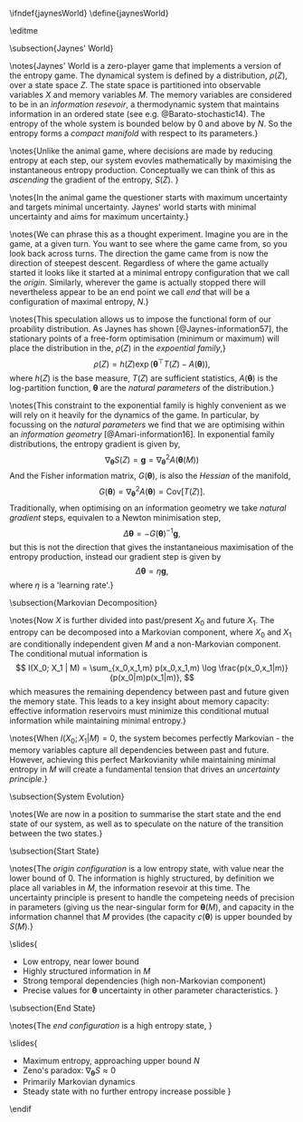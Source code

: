 \ifndef{jaynesWorld}
\define{jaynesWorld}

\editme

\subsection{Jaynes' World}

\notes{Jaynes' World is a zero-player game that implements a version of the entropy game. The dynamical system is defined by a distribution, $\rho(Z)$, over a state space $Z$. The state space is partitioned into observable variables $X$ and memory variables $M$. The memory variables are considered to be in an *information resevoir*, a thermodynamic system that maintains information in an ordered state (see e.g. @Barato-stochastic14). The entropy of the whole system is bounded below by 0 and above by $N$. So the entropy forms a *compact manifold* with respect to its parameters.}

\notes{Unlike the animal game, where decisions are made by reducing entropy at each step, our system evovles mathematically by maximising the instantaneous entropy production. Conceptually we can think of this as *ascending* the gradient of the entropy, $S(Z)$. }

\notes{In the animal game the questioner starts with maximum uncertainty and targets minimal uncertainty. Jaynes' world starts with minimal uncertainty and aims for maximum uncertainty.}

\notes{We can phrase this as a thought experiment. Imagine you are in the game, at a given turn. You want to see where the game came from, so you look back across turns. The direction the game came from is now the direction of steepest descent. Regardless of where the game actually started it looks like it started at a minimal entropy configuration that we call the *origin*. Similarly, wherever the game is actually stopped there will nevertheless appear to be an end point we call *end* that will be a configuration of maximal entropy, $N$.}

\notes{This speculation allows us to impose the functional form of our proability distribution. As Jaynes has shown [@Jaynes-information57], the stationary points of a free-form optimisation (minimum or maximum) will place the distribution in the, $\rho(Z)$ in the *expoential family*,}
$$
\rho(Z) = h(Z) \exp(\boldsymbol{\theta}^\top T(Z) - A(\boldsymbol{\theta})),
$$
where $h(Z)$ is the base measure, $T(Z)$ are sufficient statistics, $A(\boldsymbol{\theta})$ is the log-partition function, $\boldsymbol{\theta}$ are the *natural parameters* of the distribution.}

\notes{This constraint to the exponential family is highly convenient as we will rely on it heavily for the dynamics of the game. In particular, by focussing on the *natural parameters* we find that we are optimising within an *information geometry* [@Amari-information16]. In exponential family distributions, the entropy gradient is given by,
$$
\nabla_{\boldsymbol{\theta}}S(Z) = \mathbf{g} = \nabla^2_\boldsymbol{\theta} A(\boldsymbol{\theta}(M))
$$
And the Fisher information matrix, $G(\boldsymbol{\theta})$, is also the *Hessian* of the manifold,
$$
G(\boldsymbol{\theta}) = \nabla^2_{\boldsymbol{\theta}} A(\boldsymbol{\theta}) = \text{Cov}[T(Z)].
$$
Traditionally, when optimising on an information geometry we take *natural gradient* steps, equivalen to a Newton minimisation step,
$$
\Delta \boldsymbol{\theta} = - G(\boldsymbol{\theta})^{-1} \mathbf{g},
$$
but this is not the direction that gives the instantaneious maximisation of the entropy production, instead our gradient step is given by 
$$
\Delta \boldsymbol{\theta} = \eta \mathbf{g},
$$
where $\eta$ is a 'learning rate'.}

\subsection{Markovian Decomposition}

\notes{Now $X$ is further divided into past/present $X_0$ and future $X_1$. The entropy can be decomposed into a Markovian component, where $X_0$ and $X_1$ are conditionally independent given $M$ and a non-Markovian component. The conditional mutual information is 
$$
I(X_0; X_1 | M) = \sum_{x_0,x_1,m} p(x_0,x_1,m) \log \frac{p(x_0,x_1|m)}{p(x_0|m)p(x_1|m)},
$$
which measures the remaining dependency between past and future given the memory state. This leads to a key insight about memory capacity: effective information reservoirs must minimize this conditional mutual information while maintaining minimal entropy.}

\notes{When $I(X_0; X_1 | M) = 0$, the system becomes perfectly Markovian - the memory variables capture all dependencies between past and future. However, achieving this perfect Markovianity while maintaining minimal entropy in $M$ will create a fundamental tension that drives an *uncertainty principle*.}

\subsection{System Evolution}

\notes{We are now in a position to summarise the start state and the end state of our system, as well as to speculate on the nature of the transition between the two states.}

\subsection{Start State}

\notes{The *origin configuration* is a low entropy state, with value near the lower bound of 0. The information is highly structured, by definition we place all variables in $M$, the information resevoir at this time. The uncertainty principle is present to handle the competeing needs of precision in parameters (giving us the near-singular form for $\boldsymbol{\theta}(M)$, and capacity in the information channel that $M$ provides (the capacity $c(\boldsymbol{\theta})$ is upper bounded by $S(M)$.}  

\slides{
- Low entropy, near lower bound
- Highly structured information in $M$
- Strong temporal dependencies (high non-Markovian component)
- Precise values for $\boldsymbol{\theta}$ uncertainty in other parameter characteristics.
}

\subsection{End State}

\notes{The *end configuration* is a high entropy state,
}

\slides{
- Maximum entropy, approaching upper bound $N$
- Zeno's paradox:  $\nabla_{\boldsymbol{\theta}}S \approx 0$
- Primarily Markovian dynamics
- Steady state with no further entropy increase possible
}

\endif
